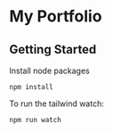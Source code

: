 My Portfolio
============

Getting Started
---------------

Install node packages

```shell
npm install
```

To run the tailwind watch:

```shell
npm run watch
```